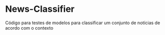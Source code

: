 # News-Classifier
Código para testes de modelos para classificar um conjunto de notícias de acordo com o contexto
